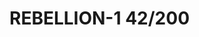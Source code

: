 # REBELLION-1                                                                                                           42/200
